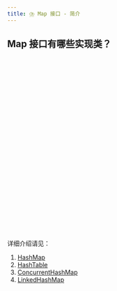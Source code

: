 ```yaml
---
title: ⛈️ Map 接口 - 简介
---
```


## Map 接口有哪些实现类？

<iframe :src="$withBase('/mindmap/map_summary.html')" width="100%" height="400" frameborder="0" scrolling="No" leftmargin="0" topmargin="0"></iframe>

详细介绍请见：
1. [HashMap](/interview/java-collection/map/hashmap)
2. [HashTable](/interview/java-collection/map/hashtable)
3. [ConcurrentHashMap](/interview/java-collection/map/concurrenthashmap)
4. [LinkedHashMap](/interview/java-collection/map/linkedhashmap)
